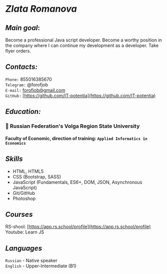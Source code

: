 # **_Zlata Romanova_**

## _Main goal_: 
Become a professional Java script developer. Become a worthy position in the company where I can continue my development as a developer. Take flyer orders.

## _Contacts:_
 `Phone:` 855016385670<br>
 `Telegram:` @forofjob<br>
 `E-mail:` forofjob@gmail.com <br>
 `GitHub:` [https://github.com/IT-potentia](https://github.com/IT-potentia)

## _Education:_
### 🥇 Russian Federation's Volga Region State University 
#### Faculty of Economic, direction of training: `Applied Informatics in Economics`

## _Skills_
* HTML, HTML5
* CSS (Bootstrap, SASS)
* JavaScript (Fundamentals, ES6+, DOM, JSON, Asynchronous JavaScript)
* Git/GitHub
* Photoshop

## _Courses_
RS-shool: [https://app.rs.school/profile](https://app.rs.school/profile)
Youtube: Learn JS

## _Languages_
`Russian` - Native speaker<br>
`English` - Upper-Intermediate (B1)
